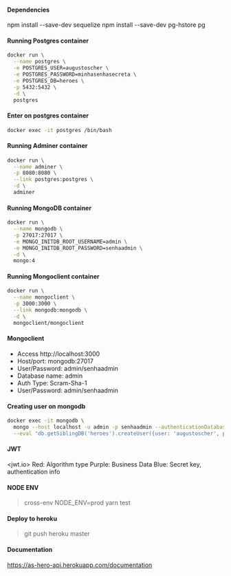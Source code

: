 #### Dependencies
npm install --save-dev sequelize
npm install --save-dev pg-hstore pg

#### Running Postgres container
```bash
docker run \
  --name postgres \
  -e POSTGRES_USER=augustoscher \
  -e POSTGRES_PASSWORD=minhasenhasecreta \
  -e POSTGRES_DB=heroes \
  -p 5432:5432 \
  -d \
  postgres
```
#### Enter on postgres container
```bash
docker exec -it postgres /bin/bash
```

#### Running Adminer container
```bash
docker run \
  --name adminer \
  -p 8080:8080 \
  --link postgres:postgres \
  -d \
  adminer
```

#### Running MongoDB container
```bash
docker run \
  --name mongodb \
  -p 27017:27017 \
  -e MONGO_INITDB_ROOT_USERNAME=admin \
  -e MONGO_INITDB_ROOT_PASSWORD=senhaadmin \
  -d \
  mongo:4
```

#### Running Mongoclient container
```bash
docker run \
  --name mongoclient \
  -p 3000:3000 \
  --link mongodb:mongodb \
  -d \
  mongoclient/mongoclient
```
#### Mongoclient
- Access http://localhost:3000
- Host/port: mongodb:27017
- User/Password: admin/senhaadmin
- Database name: admin
- Auth Type: Scram-Sha-1
- User/Password: admin/senhaadmin

#### Creating user on mongodb
```bash
docker exec -it mongodb \
  mongo --host localhost -u admin -p senhaadmin --authenticationDatabase admin \
  --eval "db.getSiblingDB('heroes').createUser({user: 'augustoscher', pwd: 'minhasenhasecreta', roles: [{role: 'readWrite', db: 'heroes'}]})"
```

#### JWT

<jwt.io>
Red: Algorithm type
Purple: Business Data
Blue: Secret key, authentication info

#### NODE ENV
> cross-env NODE_ENV=prod yarn test

#### Deploy to heroku
> git push heroku master

#### Documentation
https://as-hero-api.herokuapp.com/documentation 
